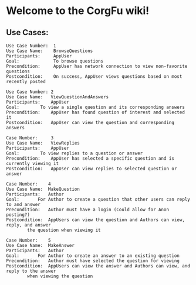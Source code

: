 Welcome to the CorgFu wiki!
===========================

Use Cases:
----------
	Use Case Number:  1
	Use Case Name:    BrowseQuestions
	Participants:     AppUser
	Goal:             To browse questions
	Precondition:	  AppUser has network connection to view non-favorite questions
	Postcondition:	  On success, AppUser views questions based on most recently posted
	
	Use Case Number: 2
	Use Case Name: 	 ViewQuestionAndAnswers
	Participants:	 AppUser
	Goal:		 To view a single question and its corresponding answers
	Precondition:	 AppUser has found question of interest and selected it
	Postcondition:	 AppUser can view the question and corresponding answers
	
	Case Number: 	 3
	Use Case Name: 	 ViewReplies
	Participants:	 AppUser
	Goal:		 To view replies to a question or answer
	Precondition:	 AppUser has selected a specific question and is currently viewing it
	Postcondition:	 AppUser can view replies to selected question or answer
	
	Case Number: 	4
	Use Case Name: 	MakeQuestion
	Participants:	Author 
	Goal:		For Author to create a question that other users can reply to and answer 
	Precondition:	Author must have a login (Could allow for Anon posting?)
	Postcondition:	AppUsers can view the question and Authors can view, reply, and answer 
			the question when viewing it
	
	Case Number: 	5
	Use Case Name: 	MakeAnswer
	Participants:	Author
	Goal:		For Author to create an answer to an existing question
	Precondition:	Author must have selected the question for viewing
	Postcondition:	AppUsers can view the answer and Authors can view, and reply to the answer
			when viewing the question
	
	
